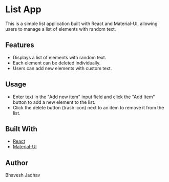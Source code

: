 # List App

This is a simple list application built with React and Material-UI, allowing users to manage a list of elements with random text.

## Features

- Displays a list of elements with random text.
- Each element can be deleted individually.
- Users can add new elements with custom text.

## Usage

- Enter text in the "Add new item" input field and click the "Add Item" button to add a new element to the list.
- Click the delete button (trash icon) next to an item to remove it from the list.

## Built With

- [React](https://reactjs.org/)
- [Material-UI](https://mui.com/)

## Author

Bhavesh Jadhav